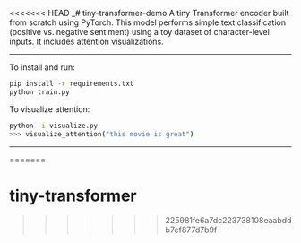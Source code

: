 <<<<<<< HEAD
_# tiny-transformer-demo
A tiny Transformer encoder built from scratch using PyTorch. This model performs simple text classification (positive vs. negative sentiment) using a toy dataset of character-level inputs. It includes attention visualizations.

---
To install and run:
```bash
pip install -r requirements.txt
python train.py
```

To visualize attention:
```bash
python -i visualize.py
>>> visualize_attention("this movie is great")
```

---
=======
# tiny-transformer
>>>>>>> 225981fe6a7dc223738108eaabddb7ef877d7b9f
